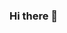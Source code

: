 ### Hi there 👋

<!--
**DeborshiLahiri/DeborshiLahiri** is a ✨ _special_ ✨ repository because its `README.md` (this file) appears on your GitHub profile.

Here are some ideas to get you started:

- 🔭 I’m currently working on a project form a hackerthorn
- 🌱 I’m currently learning AI/ML and web dev
- 👯 I’m looking to collaborate on anything really
- 🤔 I’m looking for help with a hackerthorn from devfolio, my domain is about how to prevent climate change
- 💬 Ask me about, if it has to be then it should be something interesting not related to coding
- 📫 How to reach me: mail me at raribarandrodeep@gmail.com
- 😄 Pronouns: As if i will say
- ⚡ Fun fact: I have a youtube channel, its called RandomMemeWorks, please subscribe
-->
